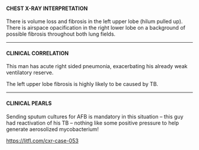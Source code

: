 #### CHEST X-RAY INTERPRETATION
There is volume loss and fibrosis in the left upper lobe (hilum pulled up). There is airspace opacification in the right lower lobe on a background of possible fibrosis throughout both lung fields.

---------------
#### CLINICAL CORRELATION
This man has acute right sided pneumonia, exacerbating his already weak ventilatory reserve.

The left upper lobe fibrosis is highly likely to be caused by TB.

---------------
#### CLINICAL PEARLS
Sending sputum cultures for AFB is mandatory in this situation – this guy had reactivation of his TB – nothing like some positive pressure to help generate aerosolized mycobacterium!


<https://litfl.com/cxr-case-053>